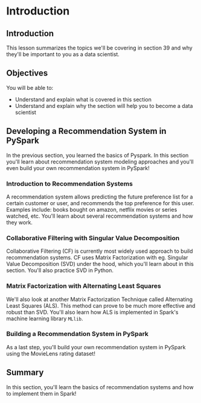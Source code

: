 
# Introduction

## Introduction
This lesson summarizes the topics we'll be covering in section 39 and why they'll be important to you as a data scientist.

## Objectives
You will be able to:
* Understand and explain what is covered in this section
* Understand and explain why the section will help you to become a data scientist

## Developing a Recommendation System in PySpark

In the previous section, you learned the basics of Pyspark. In this section you'll learn about recommendation system modeling approaches and you'll even build your own recommendation system in PySpark! 


### Introduction to Recommendation Systems

A recommendation system allows predicting the future preference list for a certain customer or user, and recommends the top preference for this user. Examples include: books bought on amazon, netflix movies or series watched, etc. You'll learn about several recommendation systems and how they work.


### Collaborative Filtering with Singular Value Decomposition

Collaborative Filtering (CF) is currently most widely used approach to build recommendation systems. CF uses Matrix Factorization with eg. Singular Value Decomposition (SVD) under the hood, which you'll learn about in this section. You'll also practice SVD in Python.

### Matrix Factorization with Alternating Least Squares

We'll also look at another Matrix Factorization Technique called Alternating Least Squares (ALS). This method can prove to be much more effective and robust than SVD. You'll also learn how ALS is implemented in Spark's machine learning library `MLlib`.

### Building a Recommendation System in PySpark

As a last step, you'll build your own recommendation system in PySpark using the MovieLens rating dataset!


## Summary

In this section, you'll learn the basics of recommendation systems and how to implement them in Spark!
